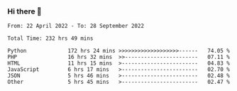 ### Hi there 👋

<!--START_SECTION:waka-->

```text
From: 22 April 2022 - To: 28 September 2022

Total Time: 232 hrs 49 mins

Python             172 hrs 24 mins >>>>>>>>>>>>>>>>>>>------   74.05 %
PHP                16 hrs 32 mins  >>-----------------------   07.11 %
HTML               11 hrs 15 mins  >------------------------   04.83 %
JavaScript         6 hrs 17 mins   >------------------------   02.70 %
JSON               5 hrs 46 mins   >------------------------   02.48 %
Other              5 hrs 45 mins   >------------------------   02.47 %
```

<!--END_SECTION:waka-->

<!--
**umarfarouk98/umarfarouk98** is a ✨ _special_ ✨ repository because its `README.md` (this file) appears on your GitHub profile.

Here are some ideas to get you started:

- 🔭 I’m currently working on ...
- 🌱 I’m currently learning ...
- 👯 I’m looking to collaborate on ...
- 🤔 I’m looking for help with ...
- 💬 Ask me about ...
- 📫 How to reach me: ...
- 😄 Pronouns: ...
- ⚡ Fun fact: ...
-->

